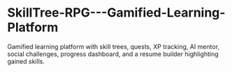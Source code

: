 # SkillTree-RPG---Gamified-Learning-Platform
Gamified learning platform with skill trees, quests, XP tracking, AI mentor, social challenges, progress dashboard, and a resume builder highlighting gained skills.
